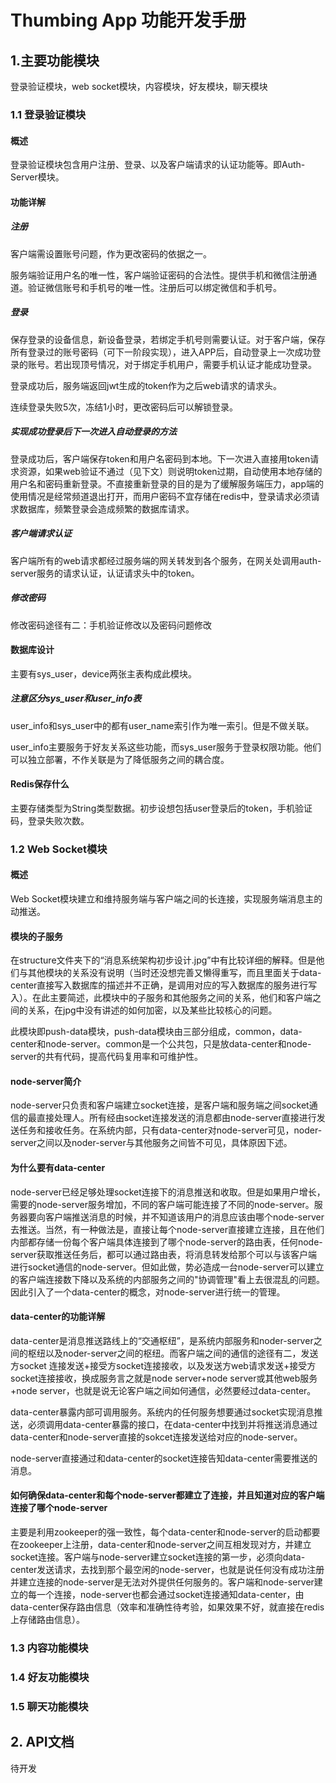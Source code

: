 # 				Thumbing App 功能开发手册

## 1.主要功能模块

登录验证模块，web socket模块，内容模块，好友模块，聊天模块

### 1.1 登录验证模块

#### 概述

登录验证模块包含用户注册、登录、以及客户端请求的认证功能等。即Auth-Server模块。

#### 功能详解

##### 注册

客户端需设置账号问题，作为更改密码的依据之一。

服务端验证用户名的唯一性，客户端验证密码的合法性。提供手机和微信注册通道。验证微信账号和手机号的唯一性。注册后可以绑定微信和手机号。

##### 登录

保存登录的设备信息，新设备登录，若绑定手机号则需要认证。对于客户端，保存所有登录过的账号密码（可下一阶段实现），进入APP后，自动登录上一次成功登录的账号。若出现顶号情况，对于绑定手机用户，需要手机认证才能成功登录。

登录成功后，服务端返回jwt生成的token作为之后web请求的请求头。

连续登录失败5次，冻结1小时，更改密码后可以解锁登录。

##### 实现成功登录后下一次进入自动登录的方法

登录成功后，客户端保存token和用户名密码到本地。下一次进入直接用token请求资源，如果web验证不通过（见下文）则说明token过期，自动使用本地存储的用户名和密码重新登录。不直接重新登录的目的是为了缓解服务端压力，app端的使用情况是经常频道退出打开，而用户密码不宜存储在redis中，登录请求必须请求数据库，频繁登录会造成频繁的数据库请求。

##### 客户端请求认证

客户端所有的web请求都经过服务端的网关转发到各个服务，在网关处调用auth-server服务的请求认证，认证请求头中的token。

##### 修改密码

修改密码途径有二：手机验证修改以及密码问题修改

#### 数据库设计

主要有sys_user，device两张主表构成此模块。

##### 注意区分sys_user和user_info表

user_info和sys_user中的都有user_name索引作为唯一索引。但是不做关联。

user_info主要服务于好友关系这些功能，而sys_user服务于登录权限功能。他们可以独立部署，不作关联是为了降低服务之间的耦合度。

#### Redis保存什么

主要存储类型为String类型数据。初步设想包括user登录后的token，手机验证码，登录失败次数。

### 1.2 Web Socket模块

#### 概述

Web Socket模块建立和维持服务端与客户端之间的长连接，实现服务端消息主的动推送。

#### 模块的子服务

在structure文件夹下的“消息系统架构初步设计.jpg”中有比较详细的解释。但是他们与其他模块的关系没有说明（当时还没想完善又懒得重写，而且里面关于data-center直接写入数据库的描述并不正确，是调用对应的写入数据库的服务进行写入）。在此主要简述，此模块中的子服务和其他服务之间的关系，他们和客户端之间的关系，在jpg中没有讲述的如何加密，以及某些比较核心的问题。

此模块即push-data模块，push-data模块由三部分组成，common，data-center和node-server。common是一个公共包，只是放data-center和node-server的共有代码，提高代码复用率和可维护性。

#### node-server简介

node-server只负责和客户端建立socket连接，是客户端和服务端之间socket通信的最直接处理人。所有经由socket连接发送的消息都由node-server直接进行发送任务和接收任务。在系统内部，只有data-center对node-server可见，noder-server之间以及noder-server与其他服务之间皆不可见，具体原因下述。

#### 为什么要有data-center

node-server已经足够处理socket连接下的消息推送和收取。但是如果用户增长，需要的node-server服务增加，不同的客户端可能连接了不同的node-server。服务器要向客户端推送消息的时候，并不知道该用户的消息应该由哪个node-server去推送。当然，有一种做法是，直接让每个node-server直接建立连接，且在他们内部都存储一份每个客户端具体连接到了哪个node-server的路由表，任何node-server获取推送任务后，都可以通过路由表，将消息转发给那个可以与该客户端进行socket通信的node-server。但如此做，势必造成一台node-server可以建立的客户端连接数下降以及系统的内部服务之间的"协调管理"看上去很混乱的问题。因此引入了一个data-center的概念，对node-server进行统一的管理。

#### data-center的功能详解

data-center是消息推送路线上的“交通枢纽”，是系统内部服务和noder-server之间的枢纽以及noder-server之间的枢纽。而客户端之间的通信的途径有二，发送方socket 连接发送+接受方socket连接接收，以及发送方web请求发送+接受方socket连接接收，换成服务言之就是node server+node server或其他web服务+node server，也就是说无论客户端之间如何通信，必然要经过data-center。

data-center暴露内部可调用服务。系统内的任何服务想要通过socket实现消息推送，必须调用data-center暴露的接口，在data-center中找到并将推送消息通过data-center和node-server直接的sokcet连接发送给对应的node-server。

node-server直接通过和data-center的socket连接告知data-center需要推送的消息。

#### 如何确保data-center和每个node-server都建立了连接，并且知道对应的客户端连接了哪个node-server

主要是利用zookeeper的强一致性，每个data-center和node-server的启动都要在zookeeper上注册，data-center和node-server之间互相发现对方，并建立socket连接。客户端与node-server建立socket连接的第一步，必须向data-center发送请求，去找到那个最空闲的node-server，也就是说任何没有成功注册并建立连接的node-server是无法对外提供任何服务的。客户端和node-server建立的每一个连接，node-server也都会通过socket连接通知data-center，由data-center保存路由信息（效率和准确性待考验，如果效果不好，就直接在redis上存储路由信息）。

### 1.3 内容功能模块

### 1.4 好友功能模块

### 1.5 聊天功能模块

## 2. API文档

待开发

